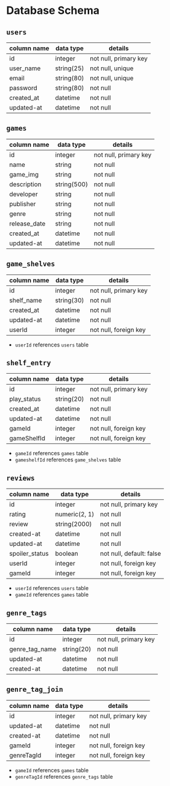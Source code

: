 # **Database Schema**

## `users`

| column name | data type | details                    |
|-------------|------------|---------------------------|
| id          | integer    | not null, primary key     |
| user_name   | string(25) | not null, unique          |
| email       | string(80) | not null, unique          |
| password    | string(80) | not null                  |
| created_at  | datetime   | not null                  |
| updated-at  | datetime   | not null                  |


## `games`

| column name   | data type     | details               |
|---------------|---------------|-----------------------|
| id            | integer       | not null, primary key |
| name          | string        | not null              |
| game_img      | string        | not null              |
| description   | string(500)   | not null              |
| developer     | string        | not null              |
| publisher     | string        | not null              |
| genre         | string        | not null              |
| release_date  | string        | not null              |
| created_at    | datetime      | not null              |
| updated-at    | datetime      | not null              |

## `game_shelves`

| column name   | data type   | details               |
|---------------|-------------|-----------------------|
| id            | integer     | not null, primary key |
| shelf_name    | string(30)  | not null              |
| created_at    | datetime    | not null              |
| updated-at    | datetime    | not null              |
| userId        | integer     | not null, foreign key |

* `userId` references `users` table


## `shelf_entry`

| column name   | data type  | details                  |
|---------------|------------|--------------------------|
| id            | integer    | not null, primary key    |
| play_status   | string(20) | not null                 |
| created_at    | datetime   | not null                 |
| updated-at    | datetime   | not null                 |
| gameId        | integer    | not null, foreign key    |
| gameShelfId   | integer    | not null, foreign key    |

* `gameId` references `games` table
* `gameshelfId` references `game_shelves` table


## `reviews`

| column name    | data type     | details                  |
|----------------|---------------|--------------------------|
| id             | integer       | not null, primary key    |
| rating         | numeric(2, 1) | not null                 |
| review         | string(2000)  | not null                 |
| created-at     | datetime      | not null                 |
| updated-at     | datetime      | not null                 |
| spoiler_status | boolean       | not null, default: false |
| userId         | integer       | not null, foreign key    |
| gameId         | integer       | not null, foreign key    |

* `userId` references `users` table
* `gameId` references `games` table


## `genre_tags`

| column name    | data type   | details                  |
|----------------|-------------|--------------------------|
| id             | integer     | not null, primary key    |
| genre_tag_name | string(20)  | not null                 |
| updated-at     | datetime    | not null                 |
| created-at     | datetime    | not null                 |


## `genre_tag_join`

| column name  | data type | details                  |
|--------------|-----------|--------------------------|
| id           | integer   | not null, primary key    |
| updated-at   | datetime  | not null                 |
| created-at   | datetime  | not null                 |
| gameId       | integer   | not null, foreign key    |
| genreTagId   | integer   | not null, foreign key    |

* `gameId` references `games` table
* `genreTagId` references `genre_tags` table
